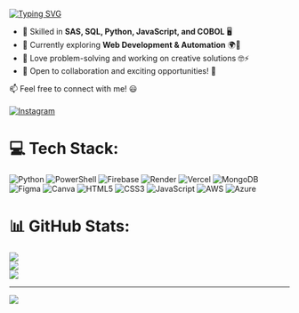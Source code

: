 [![Typing SVG](https://readme-typing-svg.herokuapp.com?font=Fira+Code&weight=700&size=22&pause=1000&color=00FFF0&center=true&vCenter=true&width=600&lines=Hi%2C+I'm+Xolani+Mba+%F0%9F%91%8B;Developer+%F0%9F%92%BB+%7C+Data+Enthusiast+%F0%9F%94%A5;COBOL+%7C+Python+%7C+SQL+%7C+HTML%2FCSS%2FJS;Building+Cool+Things+with+Code+%F0%9F%9A%80;Learning+Every+Day+%F0%9F%93%9A+Growing+Every+Step+%F0%9F%8C%9F;Let's+Connect+%E2%9C%8C%EF%B8%8F)](https://git.io/typing-svg)


- 🔹 Skilled in **SAS, SQL, Python, JavaScript, and COBOL** 🖥️  
- 🔹 Currently exploring **Web Development & Automation** 🌍🤖  
- 🔹 Love problem-solving and working on creative solutions 🤓⚡  
- 🔹 Open to collaboration and exciting opportunities! 🤝  

📫 Feel free to connect with me! 😃  <br>  <br> 
[![Instagram](https://img.shields.io/badge/Instagram-%23E4405F.svg?style=for-the-badge&logo=instagram&logoColor=white)](https://www.instagram.com/who.istshego/)  

# 💻 Tech Stack:
![Python](https://img.shields.io/badge/python-3670A0?style=for-the-badge&logo=python&logoColor=ffdd54) ![PowerShell](https://img.shields.io/badge/PowerShell-%235391FE.svg?style=for-the-badge&logo=powershell&logoColor=white) ![Firebase](https://img.shields.io/badge/firebase-%23039BE5.svg?style=for-the-badge&logo=firebase) ![Render](https://img.shields.io/badge/Render-%46E3B7.svg?style=for-the-badge&logo=render&logoColor=white) ![Vercel](https://img.shields.io/badge/vercel-%23000000.svg?style=for-the-badge&logo=vercel&logoColor=white) ![MongoDB](https://img.shields.io/badge/MongoDB-%234ea94b.svg?style=for-the-badge&logo=mongodb&logoColor=white) ![Figma](https://img.shields.io/badge/figma-%23F24E1E.svg?style=for-the-badge&logo=figma&logoColor=white) ![Canva](https://img.shields.io/badge/Canva-%2300C4CC.svg?style=for-the-badge&logo=Canva&logoColor=white) ![HTML5](https://img.shields.io/badge/html5-%23E34F26.svg?style=for-the-badge&logo=html5&logoColor=white) ![CSS3](https://img.shields.io/badge/css3-%231572B6.svg?style=for-the-badge&logo=css3&logoColor=white) ![JavaScript](https://img.shields.io/badge/javascript-%23323330.svg?style=for-the-badge&logo=javascript&logoColor=%23F7DF1E) ![AWS](https://img.shields.io/badge/AWS-%23FF9900.svg?style=for-the-badge&logo=amazon-aws&logoColor=white) ![Azure](https://img.shields.io/badge/azure-%230072C6.svg?style=for-the-badge&logo=microsoftazure&logoColor=white)
# 📊 GitHub Stats:
![](https://github-readme-stats.vercel.app/api?username=XolaniMba&theme=merko&hide_border=false&include_all_commits=false&count_private=false)<br/>
![](https://nirzak-streak-stats.vercel.app/?user=XolaniMba&theme=merko&hide_border=false)<br/>
![](https://github-readme-stats.vercel.app/api/top-langs/?username=XolaniMba&theme=merko&hide_border=false&include_all_commits=false&count_private=false&layout=compact)

---
[![](https://visitcount.itsvg.in/api?id=XolaniMba&icon=0&color=0)](https://visitcount.itsvg.in)

<!-- Proudly created with GPRM ( https://gprm.itsvg.in ) -->
